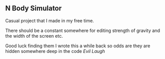 ## N Body Simulator

Casual project that I made in my free time.

There should be a constant somewhere for editing strength of gravity and the width of the screen etc. 

Good luck finding them I wrote this a while back so odds are they are hidden somewhere deep in the code
*Evil Laugh*
